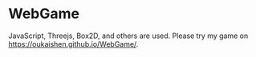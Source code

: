 # WebGame 
JavaScript, Threejs, Box2D, and others are used.
Please try my game on https://oukaishen.github.io/WebGame/.
